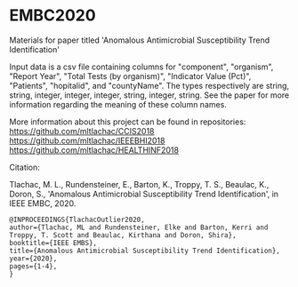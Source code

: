 # EMBC2020
Materials for paper titled 'Anomalous Antimicrobial Susceptibility Trend Identification'

Input data is a csv file containing columns for "component", "organism", "Report Year", "Total Tests (by organism)", "Indicator Value (Pct)", "Patients", "hopitalid", and "countyName". The types respectively are string, string, integer, integer, integer, string, integer, string. See the paper for more information regarding the meaning of these column names.

More information about this project can be found in repositories: 
https://github.com/mltlachac/CCIS2018 
https://github.com/mltlachac/IEEEBHI2018
https://github.com/mltlachac/HEALTHINF2018

Citation:

Tlachac, M. L., Rundensteiner, E., Barton, K., Troppy, T. S., Beaulac, K., Doron, S., 'Anomalous Antimicrobial Susceptibility Trend Identification', in IEEE EMBC, 2020.

```
@INPROCEEDINGS{TlachacOutlier2020,
author={Tlachac, ML and Rundensteiner, Elke and Barton, Kerri and Troppy, T. Scott and Beaulac, Kirthana and Doron, Shira},
booktitle={IEEE EMBS},
title={Anomalous Antimicrobial Susceptibility Trend Identification},
year={2020},
pages={1-4},
}
```

